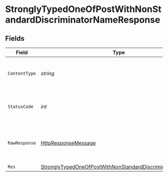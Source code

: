 # StronglyTypedOneOfPostWithNonStandardDiscriminatorNameResponse


## Fields

| Field                                                                                                                                             | Type                                                                                                                                              | Required                                                                                                                                          | Description                                                                                                                                       |
| ------------------------------------------------------------------------------------------------------------------------------------------------- | ------------------------------------------------------------------------------------------------------------------------------------------------- | ------------------------------------------------------------------------------------------------------------------------------------------------- | ------------------------------------------------------------------------------------------------------------------------------------------------- |
| `ContentType`                                                                                                                                     | *string*                                                                                                                                          | :heavy_check_mark:                                                                                                                                | HTTP response content type for this operation                                                                                                     |
| `StatusCode`                                                                                                                                      | *int*                                                                                                                                             | :heavy_check_mark:                                                                                                                                | HTTP response status code for this operation                                                                                                      |
| `RawResponse`                                                                                                                                     | [HttpResponseMessage](https://learn.microsoft.com/en-us/dotnet/api/system.net.http.httpresponsemessage?view=net-5.0)                              | :heavy_check_mark:                                                                                                                                | Raw HTTP response; suitable for custom response parsing                                                                                           |
| `Res`                                                                                                                                             | [StronglyTypedOneOfPostWithNonStandardDiscriminatorNameRes](../../Models/Operations/StronglyTypedOneOfPostWithNonStandardDiscriminatorNameRes.md) | :heavy_minus_sign:                                                                                                                                | OK                                                                                                                                                |